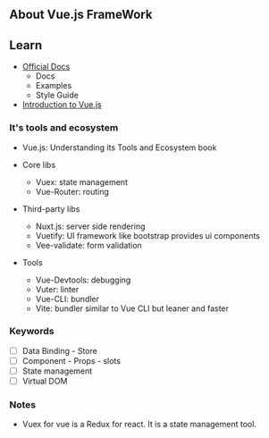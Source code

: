 ## About Vue.js FrameWork

## Learn

- [Official Docs](https://vuejs.org/guide/introduction.html)
  - Docs
  - Examples
  - Style Guide
- [Introduction to Vue.js](https://worldline.github.io/vuejs-training/#prerequisites)

### It's tools and ecosystem

- Vue.js: Understanding its Tools and Ecosystem book

- Core libs

  - Vuex: state management
  - Vue-Router: routing

- Third-party libs

  - Nuxt.js: server side rendering
  - Vuetify: UI framework like bootstrap provides ui components
  - Vee-validate: form validation

- Tools
  - Vue-Devtools: debugging
  - Vuter: linter
  - Vue-CLI: bundler
  - Vite: bundler similar to Vue CLI but leaner and faster

### Keywords

- [ ] Data Binding - Store
- [ ] Component - Props - slots
- [ ] State management
- [ ] Virtual DOM

### Notes

- Vuex for vue is a Redux for react. It is a state management tool.
